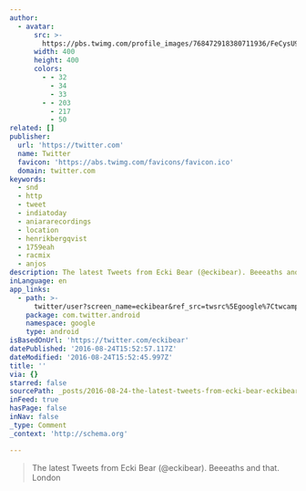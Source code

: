```yaml
---
author:
  - avatar:
      src: >-
        https://pbs.twimg.com/profile_images/768472918380711936/FeCysU98_400x400.jpg
      width: 400
      height: 400
      colors:
        - - 32
          - 34
          - 33
        - - 203
          - 217
          - 50
related: []
publisher:
  url: 'https://twitter.com'
  name: Twitter
  favicon: 'https://abs.twimg.com/favicons/favicon.ico'
  domain: twitter.com
keywords:
  - snd
  - http
  - tweet
  - indiatoday
  - aniararecordings
  - location
  - henrikbergqvist
  - 1759eah
  - racmix
  - anjos
description: The latest Tweets from Ecki Bear (@eckibear). Beeeaths and that. London
inLanguage: en
app_links:
  - path: >-
      twitter/user?screen_name=eckibear&ref_src=twsrc%5Egoogle%7Ctwcamp%5Eandroidseo%7Ctwgr%5Eprofile
    package: com.twitter.android
    namespace: google
    type: android
isBasedOnUrl: 'https://twitter.com/eckibear'
datePublished: '2016-08-24T15:52:57.117Z'
dateModified: '2016-08-24T15:52:45.997Z'
title: ''
via: {}
starred: false
sourcePath: _posts/2016-08-24-the-latest-tweets-from-ecki-bear-eckibear-beeeaths-and-t.md
inFeed: true
hasPage: false
inNav: false
_type: Comment
_context: 'http://schema.org'

---
```

> The latest Tweets from Ecki Bear (@eckibear). Beeeaths and that. London